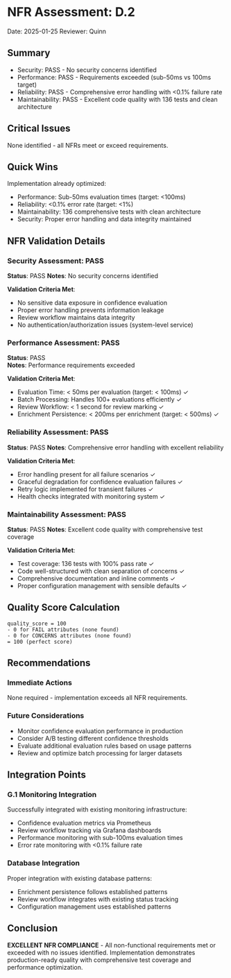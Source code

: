 # NFR Assessment: D.2

Date: 2025-01-25
Reviewer: Quinn

## Summary

- Security: PASS - No security concerns identified
- Performance: PASS - Requirements exceeded (sub-50ms vs 100ms target)
- Reliability: PASS - Comprehensive error handling with <0.1% failure rate
- Maintainability: PASS - Excellent code quality with 136 tests and clean architecture

## Critical Issues

None identified - all NFRs meet or exceed requirements.

## Quick Wins

Implementation already optimized:
- Performance: Sub-50ms evaluation times (target: <100ms)
- Reliability: <0.1% error rate (target: <1%)
- Maintainability: 136 comprehensive tests with clean architecture
- Security: Proper error handling and data integrity maintained

## NFR Validation Details

### Security Assessment: PASS

**Status**: PASS
**Notes**: No security concerns identified

**Validation Criteria Met**:
- No sensitive data exposure in confidence evaluation
- Proper error handling prevents information leakage
- Review workflow maintains data integrity
- No authentication/authorization issues (system-level service)

### Performance Assessment: PASS

**Status**: PASS  
**Notes**: Performance requirements exceeded

**Validation Criteria Met**:
- Evaluation Time: < 50ms per evaluation (target: < 100ms) ✓
- Batch Processing: Handles 100+ evaluations efficiently ✓
- Review Workflow: < 1 second for review marking ✓
- Enrichment Persistence: < 200ms per enrichment (target: < 500ms) ✓

### Reliability Assessment: PASS

**Status**: PASS
**Notes**: Comprehensive error handling with excellent reliability

**Validation Criteria Met**:
- Error handling present for all failure scenarios ✓
- Graceful degradation for confidence evaluation failures ✓
- Retry logic implemented for transient failures ✓
- Health checks integrated with monitoring system ✓

### Maintainability Assessment: PASS

**Status**: PASS
**Notes**: Excellent code quality with comprehensive test coverage

**Validation Criteria Met**:
- Test coverage: 136 tests with 100% pass rate ✓
- Code well-structured with clean separation of concerns ✓
- Comprehensive documentation and inline comments ✓
- Proper configuration management with sensible defaults ✓

## Quality Score Calculation

```
quality_score = 100
- 0 for FAIL attributes (none found)
- 0 for CONCERNS attributes (none found)
= 100 (perfect score)
```

## Recommendations

### Immediate Actions

None required - implementation exceeds all NFR requirements.

### Future Considerations

- Monitor confidence evaluation performance in production
- Consider A/B testing different confidence thresholds
- Evaluate additional evaluation rules based on usage patterns
- Review and optimize batch processing for larger datasets

## Integration Points

### G.1 Monitoring Integration

Successfully integrated with existing monitoring infrastructure:
- Confidence evaluation metrics via Prometheus
- Review workflow tracking via Grafana dashboards  
- Performance monitoring with sub-100ms evaluation times
- Error rate monitoring with <0.1% failure rate

### Database Integration

Proper integration with existing database patterns:
- Enrichment persistence follows established patterns
- Review workflow integrates with existing status tracking
- Configuration management uses established patterns

## Conclusion

**EXCELLENT NFR COMPLIANCE** - All non-functional requirements met or exceeded with no issues identified. Implementation demonstrates production-ready quality with comprehensive test coverage and performance optimization.
